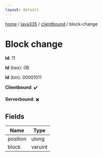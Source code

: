 ```yaml
---
layout: default
---
```


[home](/)  /  [java335](/protocol/java335)  /  [clientbound](/protocol/java335/clientbound)  /  block-change

# Block change

**Id**: 11

**Id** (hex): 0B

**Id** (bin): 00001011

**Clientbound**: ✔️

**Serverbound**: ✖️

## Fields

Name | Type
---|---
position | ulong
block | varuint
